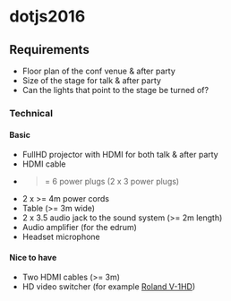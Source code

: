 # dotjs2016

## Requirements

* Floor plan of the conf venue & after party
* Size of the stage for talk & after party
* Can the lights that point to the stage be turned of?

### Technical 

#### Basic

* FullHD projector with HDMI for both talk & after party
* HDMI cable
* >= 6 power plugs (2 x 3 power plugs)
* 2 x >= 4m power cords
* Table (>= 3m wide)
* 2 x 3.5 audio jack to the sound system (>= 2m length)
* Audio amplifier (for the edrum)
* Headset microphone

#### Nice to have

* Two HDMI cables (>= 3m)
* HD video switcher (for example [Roland V-1HD](http://proav.roland.com/promos/v-1hd))
